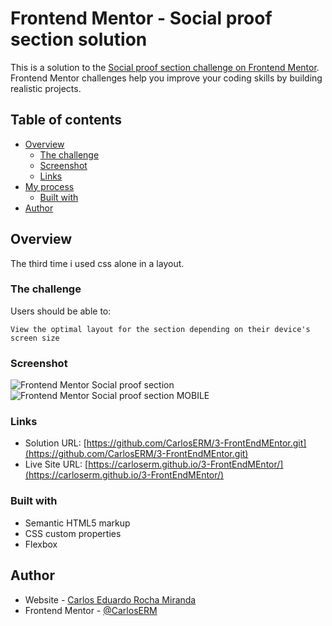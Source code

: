 # Frontend Mentor - Social proof section solution

This is a solution to the [Social proof section challenge on Frontend Mentor](https://www.frontendmentor.io/challenges/social-proof-section-6e0qTv_bA). Frontend Mentor challenges help you improve your coding skills by building realistic projects. 

## Table of contents

- [Overview](#overview)
  - [The challenge](#the-challenge)
  - [Screenshot](#screenshot)
  - [Links](#links)
- [My process](#my-process)
  - [Built with](#built-with)
- [Author](#author)


## Overview
The third time i used css alone in a layout. 
### The challenge

Users should be able to:

    View the optimal layout for the section depending on their device's screen size

### Screenshot

![Frontend Mentor Social proof section](https://user-images.githubusercontent.com/74724103/115075862-2110c500-9ed2-11eb-9e3e-1f79a9e43c8c.png)
![Frontend Mentor Social proof section MOBILE](https://user-images.githubusercontent.com/74724103/115075885-2a9a2d00-9ed2-11eb-820f-42af8430d725.png)



### Links

- Solution URL: [https://github.com/CarlosERM/3-FrontEndMEntor.git](https://github.com/CarlosERM/3-FrontEndMEntor.git)
- Live Site URL: [https://carloserm.github.io/3-FrontEndMEntor/](https://carloserm.github.io/3-FrontEndMEntor/)


### Built with

- Semantic HTML5 markup
- CSS custom properties
- Flexbox

## Author

- Website - [Carlos Eduardo Rocha Miranda](https://www.your-site.com)
- Frontend Mentor - [@CarlosERM](https://www.frontendmentor.io/profile/CarlosERM)



